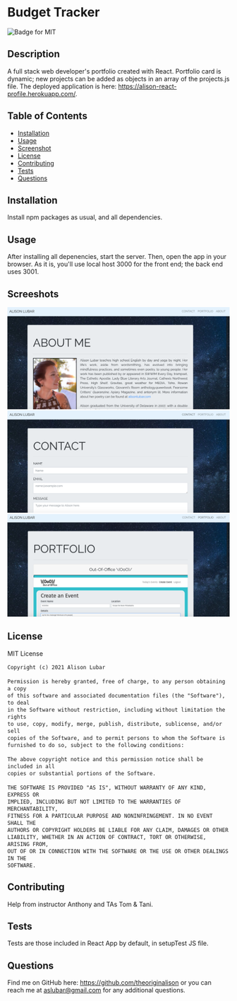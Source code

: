 # Budget Tracker
![Badge for MIT](https://img.shields.io/badge/license-MIT-green)

## Description
A full stack web developer's portfolio created with React. Portfolio card is dynamic; new projects can be added as objects in an array of the projects.js file. The deployed application is here: https://alison-react-profile.herokuapp.com/.

## Table of Contents
* [Installation](#installation)
* [Usage](#usage)
* [Screenshot](#screenshot)
* [License](#license)
* [Contributing](#contributing)
* [Tests](#tests)
* [Questions](#questions)
  
## Installation
Install npm packages as usual, and all dependencies.

## Usage
After installing all depenencies, start the server. Then, open the app in your browser. As it is, you'll use local host 3000 for the front end; the back end uses 3001.

## Screeshots
![Screenshot of About Me](./assets/about-me.png)
![Screenshot of Contact](./assets/contact.png)
![Screenshot of Portfolio](./assets/portfolio.png)

## License
MIT License

    Copyright (c) 2021 Alison Lubar
    
    Permission is hereby granted, free of charge, to any person obtaining a copy
    of this software and associated documentation files (the "Software"), to deal
    in the Software without restriction, including without limitation the rights
    to use, copy, modify, merge, publish, distribute, sublicense, and/or sell
    copies of the Software, and to permit persons to whom the Software is
    furnished to do so, subject to the following conditions:
    
    The above copyright notice and this permission notice shall be included in all
    copies or substantial portions of the Software.
    
    THE SOFTWARE IS PROVIDED "AS IS", WITHOUT WARRANTY OF ANY KIND, EXPRESS OR
    IMPLIED, INCLUDING BUT NOT LIMITED TO THE WARRANTIES OF MERCHANTABILITY,
    FITNESS FOR A PARTICULAR PURPOSE AND NONINFRINGEMENT. IN NO EVENT SHALL THE
    AUTHORS OR COPYRIGHT HOLDERS BE LIABLE FOR ANY CLAIM, DAMAGES OR OTHER
    LIABILITY, WHETHER IN AN ACTION OF CONTRACT, TORT OR OTHERWISE, ARISING FROM,
    OUT OF OR IN CONNECTION WITH THE SOFTWARE OR THE USE OR OTHER DEALINGS IN THE
    SOFTWARE.

## Contributing
Help from instructor Anthony and TAs Tom & Tani.

## Tests
Tests are those included in React App by default, in setupTest JS file.

## Questions
Find me on GitHub here: https://github.com/theoriginalison
or you can reach me at aslubar@gmail.com for any additional questions.
